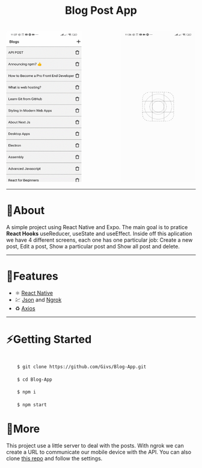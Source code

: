<h1 align="center">
    Blog Post App
</h1>

<h1 style="display:flex; justify-content:space-between" >
    <img src="assets/delete and create.gif" width="200" height="400">
    <img src="assets/editind.gif" width="200" height="400">
</h1>





---

# 📖About
A simple project using React Native and Expo. The main goal is to pratice **React Hooks** useReducer, useState and useEffect. Inside off this aplication we have 4 different screens, each one has one particular job: Create a new post, Edit a post, Show a particular post and Show all post and delete.

---

# 🚀Features

- ⚛ [React Native](https://reactnative.dev/)
- 💹 [Json](https://www.json.org/json-pt.html) and [Ngrok](https://ngrok.com/)
- ♻ [Axios](https://github.com/axios/axios)

---

# ⚡Getting Started

``` bash

    $ git clone https://github.com/Givs/Blog-App.git

    $ cd Blog-App

    $ npm i 

    $ npm start

```
# 🚩More
This project use a little server to deal with the posts. With ngrok we can create a URL to communicate our mobile device with the API. You can also clone [this repo](https://github.com/Givs/Json-Server.git) and follow the settings. 
    
